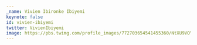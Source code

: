 ```yaml
---
_name: Vivien Ibironke Ibiyemi
keynote: false
id: vivien-ibiyemi
twitter: VivienIbiyemi
image: https://pbs.twimg.com/profile_images/772703654541455360/NtXU9VOY.jpg
---
```

